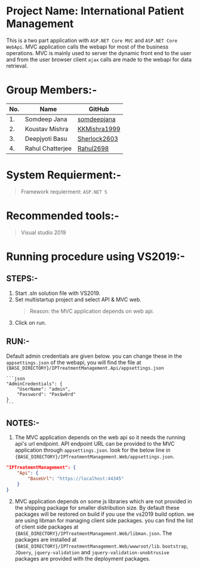 
# Project Name: International Patient Management
This is a two part application with `ASP.NET Core MVC` and `ASP.NET Core WebApi`.
MVC application calls the webapi for most of the business operations. MVC is mainly
used to server the dynamic front end to the user and from the user browser client 
`ajax` calls are made to the webapi for data retrieval.

# Group Members:- 
| No. | Name             | GitHub                                          |
|-----|------------------|-------------------------------------------------|
| 1.  | Somdeep Jana     | [somdeepjana](https://github.com/somdeepjana)   |
| 2.  | Koustav Mishra   | [KKMishra1999](https://github.com/KKMishra1999) |
| 3.  | Deepjyoti Basu   | [Sherlock2603](https://github.com/Sherlock2603) |
| 4.  | Rahul Chatterjee | [Rahul2698](https://github.com/Rahul2698)       |
	
# System Requierment:-
>Framework requierment: `ASP.NET 5`
	
# Recommended tools:-
>Visual studio 2019

# Running procedure using VS2019:-

## STEPS:-
1. Start .sln solution file with VS2019.
2. Set multistartup project and select API & MVC web.
	>Reason: the MVC application depends on web api.
3. Click on run.

## RUN:-
Default admin credentials are given below. you can change these in the 
`appsettings.json` of the webapi, you will find the file at 
`{BASE_DIRECTORY}/IPTreatmentManagement.Api/appsettings.json`
		
	```json
	"AdminCredentials": {
		"UserName": "admin",
		"Password": "Pas$w0rd"
	}
	```
			
## NOTES:-
1. The MVC application depends on the web api so it needs the running api's 
url endpoint. API endpoint URL can be provided to the MVC application through 
`appsettings.json`. look for the below line in 
`{BASE_DIRECTORY}/IPTreatmentManagement.Web/appsettings.json`.
		
```json
"IPTreatmentManagement": {
	"Api": {
		"BaseUrl": "https://localhost:44345"
	}
}
```
			
2. MVC application depends on some js libraries which are not provided in the 
shipping package for smaller distribution size. By default these packages will be 
restored on build if you use the vs2019 build option. we are using libman for managing 
client side packages. you can find the list of client side packages at 
`{BASE_DIRECTORY}/IPTreatmentManagement.Web/libman.json`. The packages are 
installed at `{BASE_DIRECTORY}/IPTreatmentManagement.Web/wwwroot/lib`.
`bootstrap`, `JQuery`, `jquery-validation` and `jquery-validation-unobtrusive` packages 
are provided with the deployment packages.
